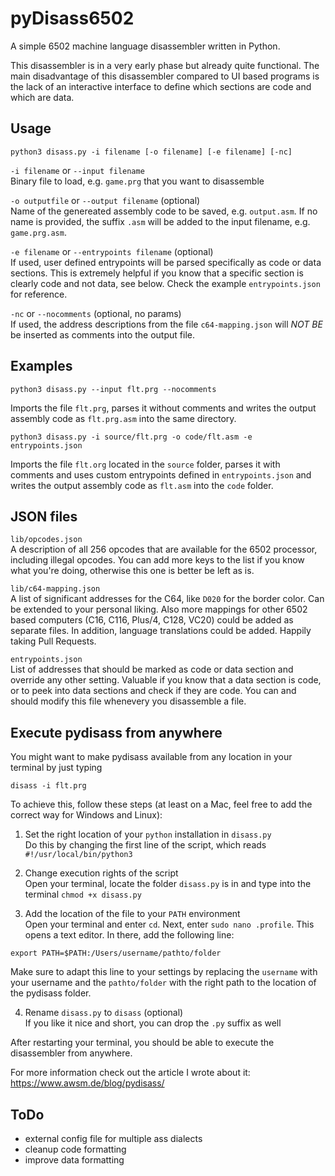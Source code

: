 # pyDisass6502 

A simple 6502 machine language disassembler written in Python.

This disassembler is in a very early phase but already quite functional.
The main disadvantage of this disassembler compared to UI based programs is the lack of an interactive interface to define which sections are code and which are data.

## Usage

```
python3 disass.py -i filename [-o filename] [-e filename] [-nc]
```

`-i filename` or `--input filename`  
Binary file to load, e.g. `game.prg` that you want to disassemble

`-o outputfile` or `--output filename` (optional)  
Name of the genereated assembly code to be saved, e.g. `output.asm`. If no name is provided, the suffix `.asm` will be added to the input filename, e.g. `game.prg.asm`.

`-e filename` or `--entrypoints filename` (optional)  
If used, user defined entrypoints will be parsed specifically as code or data sections. This is extremely helpful if you know that a specific section is clearly code and not data, see below. Check the example `entrypoints.json` for reference.

`-nc` or `--nocomments` (optional, no params)  
If used, the address descriptions from the file `c64-mapping.json` will *NOT BE* be inserted as comments into the output file.

## Examples

```
python3 disass.py --input flt.prg --nocomments
```

Imports the file `flt.prg`, parses it without comments and writes the output assembly code as `flt.prg.asm` into the same directory.


```
python3 disass.py -i source/flt.prg -o code/flt.asm -e entrypoints.json 
```

Imports the file `flt.org` located in the `source` folder, parses it with comments and uses custom entrypoints defined in `entrypoints.json` and writes the output assembly code as `flt.asm` into the `code` folder.

## JSON files

`lib/opcodes.json`  
A description of all 256 opcodes that are available for the 6502 processor, including illegal opcodes. You can add more keys to the list if you know what you're doing, otherwise this one is better be left as is.

`lib/c64-mapping.json`  
A list of significant addresses for the C64, like `D020` for the border color. Can be extended to your personal liking. Also more mappings for other 6502 based computers (C16, C116, Plus/4, C128, VC20) could be added as separate files. In addition, language translations could be added. Happily taking Pull Requests.

`entrypoints.json`  
List of addresses that should be marked as code or data section and override any other setting. Valuable if you know that a data section is code, or to peek into data sections and check if they are code. You can and should modify this file whenevery you disassemble a file.

## Execute pydisass from anywhere

You might want to make pydisass available from any location in your terminal by just typing 

```
disass -i flt.prg
```

To achieve this, follow these steps (at least on a Mac, feel free to add the correct way for Windows and Linux):

1. Set the right location of your `python` installation in `disass.py`  
Do this by changing the first line of the script, which reads `#!/usr/local/bin/python3`

2. Change execution rights of the script  
Open your terminal, locate the folder `disass.py` is in and type into the terminal `chmod +x disass.py`

3. Add the location of the file to your `PATH` environment  
Open your terminal and enter `cd`. Next, enter `sudo nano .profile`. This opens a text editor. In there, add the following line:

```
export PATH=$PATH:/Users/username/pathto/folder
```

Make sure to adapt this line to your settings by replacing the `username` with your username and the `pathto/folder` with the right path to the location of the pydisass folder.

4. Rename `disass.py` to `disass` (optional)  
If you like it nice and short, you can drop the `.py` suffix as well

After restarting your terminal, you should be able to execute the disassembler from anywhere.



For more information check out the article I wrote about it: 
https://www.awsm.de/blog/pydisass/


## ToDo

* external config file for multiple ass dialects
* cleanup code formatting
* improve data formatting
